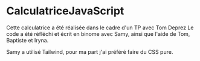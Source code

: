 ﻿# CalculatriceJavaScript
 
Cette calculatrice a été réalisée dans le cadre d'un TP avec Tom Deprez
Le code a été réfléchi et écrit en binome avec Samy, ainsi que l'aide de Tom, Baptiste et Iryna.

Samy a utilisé Tailwind, pour ma part j'ai préféré faire du CSS pure.
